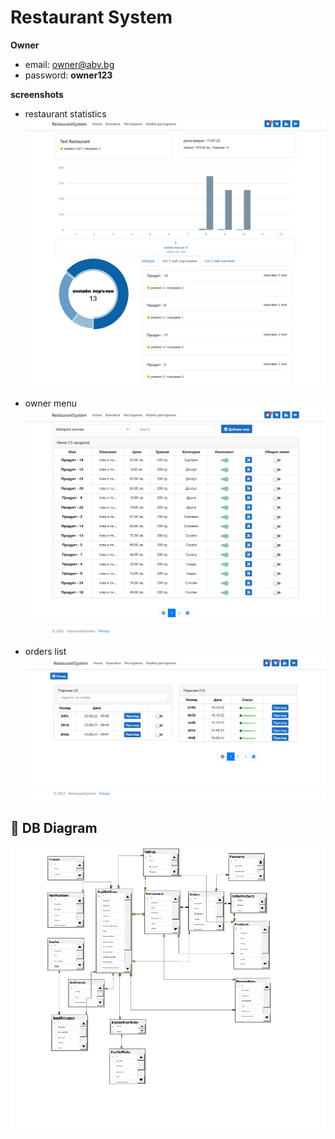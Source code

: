 # Restaurant System

**Owner**
- email: owner@abv.bg
- password: **owner123**

**screenshots**

- restaurant statistics
![](https://github.com/Nikolay-712/RestaurantSystem/blob/main/ApplicationImages/Statistics.png)

- owner menu
![](https://github.com/Nikolay-712/RestaurantSystem/blob/main/ApplicationImages/OwnerMenu.png)

- orders list
![](https://github.com/Nikolay-712/RestaurantSystem/blob/main/ApplicationImages/RestaurantOrders.png)

## :wrench: DB Diagram
![](https://github.com/Nikolay-712/RestaurantSystem/blob/main/ApplicationImages/DdDiagram.png)